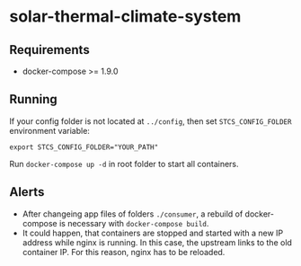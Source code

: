 # solar-thermal-climate-system

## Requirements

- docker-compose >= 1.9.0

## Running

If your config folder is not located at `../config`, then set `STCS_CONFIG_FOLDER` environment variable:
```
export STCS_CONFIG_FOLDER="YOUR_PATH"
```

Run `docker-compose up -d` in root folder to start all containers.

## Alerts
- After changeing app files of folders `./consumer`, a rebuild of docker-compose is necessary with `docker-compose build`.
- It could happen, that containers are stopped and started with a new IP address while nginx is running. In this case, the upstream links to the old container IP. For this reason, nginx has to be reloaded.
